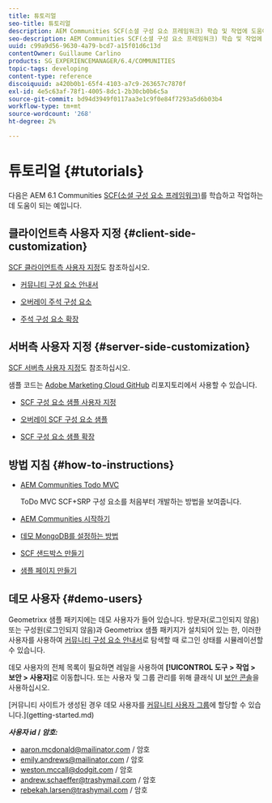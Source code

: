 ```yaml
---
title: 튜토리얼
seo-title: 튜토리얼
description: AEM Communities SCF(소셜 구성 요소 프레임워크) 학습 및 작업에 도움이 되는 예제
seo-description: AEM Communities SCF(소셜 구성 요소 프레임워크) 학습 및 작업에 도움이 되는 예제
uuid: c99a9d56-9630-4a79-bcd7-a15f01d6c13d
contentOwner: Guillaume Carlino
products: SG_EXPERIENCEMANAGER/6.4/COMMUNITIES
topic-tags: developing
content-type: reference
discoiquuid: a420b0b1-65f4-4103-a7c9-263657c7870f
exl-id: 4e5c63af-78f1-4005-8dc1-2b30cb0b6c5a
source-git-commit: bd94d3949f0117aa3e1c9f0e84f7293a5d6b03b4
workflow-type: tm+mt
source-wordcount: '268'
ht-degree: 2%

---
```


# 튜토리얼 {#tutorials}

다음은 AEM 6.1 Communities [SCF(소셜 구성 요소 프레임워크)](scf.md)를 학습하고 작업하는 데 도움이 되는 예입니다.

## 클라이언트측 사용자 지정 {#client-side-customization}

[SCF 클라이언트측 사용자 지정](client-customize.md)도 참조하십시오.

* [커뮤니티 구성 요소 안내서](components-guide.md)

* [오버레이 주석 구성 요소](overlay-comments.md)

* [주석 구성 요소 확장](extend-comments.md)

## 서버측 사용자 지정 {#server-side-customization}

[SCF 서버측 사용자 지정](server-customize.md)도 참조하십시오.

샘플 코드는 [Adobe Marketing Cloud GitHub](https://github.com/Adobe-Marketing-Cloud) 리포지토리에서 사용할 수 있습니다.

* [SCF 구성 요소 샘플 사용자 지정](https://github.com/Adobe-Marketing-Cloud/aem-scf-sample-components-customize)

* [오버레이 SCF 구성 요소 샘플](https://github.com/Adobe-Marketing-Cloud/aem-scf-sample-components-overlay)

* [SCF 구성 요소 샘플 확장](https://github.com/Adobe-Marketing-Cloud/aem-scf-sample-components-extension)

## 방법 지침 {#how-to-instructions}

* [AEM Communities Todo MVC](https://github.com/Adobe-Marketing-Cloud/aem-communities-todomvc-sample)

   ToDo MVC SCF+SRP 구성 요소를 처음부터 개발하는 방법을 보여줍니다.

* [AEM Communities 시작하기](getting-started.md)

* [데모 MongoDB를 설정하는 방법](demo-mongo.md)

* [SCF 샌드박스 만들기](an-scf-sandbox.md)

* [샘플 페이지 만들기](create-sample-page.md)

## 데모 사용자 {#demo-users}

Geometrixx 샘플 패키지에는 데모 사용자가 들어 있습니다. 방문자(로그인되지 않음) 또는 구성원(로그인되지 않음)과 Geometrixx 샘플 패키지가 설치되어 있는 한, 이러한 사용자를 사용하여 [커뮤니티 구성 요소 안내서](components-guide.md)로 탐색할 때 로그인 상태를 시뮬레이션할 수 있습니다.

데모 사용자의 전체 목록이 필요하면 레일을 사용하여 **[!UICONTROL 도구 > 작업 > 보안 > 사용자]**&#x200B;로 이동합니다. 또는 사용자 및 그룹 관리를 위해 클래식 UI [보안 콘솔](http://localhost:4502/useradmin)을 사용하십시오.

[커뮤니티 사이트가 생성된 경우 데모 사용자를 [커뮤니티 사용자 그룹](users.md)에 할당할 수 있습니다.](getting-started.md)

***사용자 id* /  *암호:***

* aaron.mcdonald@mailinator.com / 암호
* emily.andrews@mailinator.com / 암호
* weston.mccall@dodgit.com / 암호
* andrew.schaeffer@trashymail.com / 암호
* rebekah.larsen@trashymail.com / 암호
